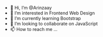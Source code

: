 - 👋 Hi, I’m @Arinzaay
- 👀 I’m interested in Frontend Web Design
- 🌱 I’m currently learning Bootstrap 
- 💞️ I’m looking to collaborate on JavaScript 
- 📫 How to reach me ...

<!---
Arinzaay/Arinzaay is a ✨ special ✨ repository because its `README.md` (this file) appears on your GitHub profile.
You can click the Preview link to take a look at your changes.
--->
